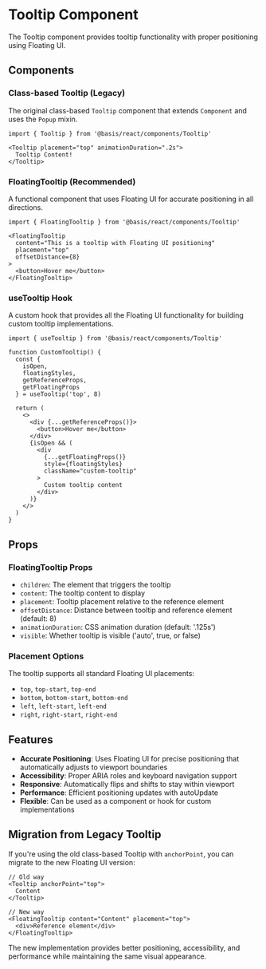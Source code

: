 # Tooltip Component

The Tooltip component provides tooltip functionality with proper positioning using Floating UI.

## Components

### Class-based Tooltip (Legacy)

The original class-based `Tooltip` component that extends `Component` and uses the `Popup` mixin.

```tsx
import { Tooltip } from '@basis/react/components/Tooltip'

<Tooltip placement="top" animationDuration=".2s">
  Tooltip Content!
</Tooltip>
```

### FloatingTooltip (Recommended)

A functional component that uses Floating UI for accurate positioning in all directions.

```tsx
import { FloatingTooltip } from '@basis/react/components/Tooltip'

<FloatingTooltip 
  content="This is a tooltip with Floating UI positioning"
  placement="top"
  offsetDistance={8}
>
  <button>Hover me</button>
</FloatingTooltip>
```

### useTooltip Hook

A custom hook that provides all the Floating UI functionality for building custom tooltip implementations.

```tsx
import { useTooltip } from '@basis/react/components/Tooltip'

function CustomTooltip() {
  const { 
    isOpen, 
    floatingStyles, 
    getReferenceProps, 
    getFloatingProps 
  } = useTooltip('top', 8)

  return (
    <>
      <div {...getReferenceProps()}>
        <button>Hover me</button>
      </div>
      {isOpen && (
        <div 
          {...getFloatingProps()}
          style={floatingStyles}
          className="custom-tooltip"
        >
          Custom tooltip content
        </div>
      )}
    </>
  )
}
```

## Props

### FloatingTooltip Props

- `children`: The element that triggers the tooltip
- `content`: The tooltip content to display
- `placement`: Tooltip placement relative to the reference element
- `offsetDistance`: Distance between tooltip and reference element (default: 8)
- `animationDuration`: CSS animation duration (default: '.125s')
- `visible`: Whether tooltip is visible ('auto', true, or false)

### Placement Options

The tooltip supports all standard Floating UI placements:

- `top`, `top-start`, `top-end`
- `bottom`, `bottom-start`, `bottom-end`
- `left`, `left-start`, `left-end`
- `right`, `right-start`, `right-end`

## Features

- **Accurate Positioning**: Uses Floating UI for precise positioning that automatically adjusts to viewport boundaries
- **Accessibility**: Proper ARIA roles and keyboard navigation support
- **Responsive**: Automatically flips and shifts to stay within viewport
- **Performance**: Efficient positioning updates with autoUpdate
- **Flexible**: Can be used as a component or hook for custom implementations

## Migration from Legacy Tooltip

If you're using the old class-based Tooltip with `anchorPoint`, you can migrate to the new Floating UI version:

```tsx
// Old way
<Tooltip anchorPoint="top">
  Content
</Tooltip>

// New way
<FloatingTooltip content="Content" placement="top">
  <div>Reference element</div>
</FloatingTooltip>
```

The new implementation provides better positioning, accessibility, and performance while maintaining the same visual appearance.
